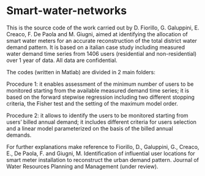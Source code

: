 # Smart-water-networks
This is the source code of the work carried out by D. Fiorillo, G. Galuppini, E. Creaco, F. De Paola and M. Giugni, aimed at identifying the allocation of smart water meters for an accurate reconstruction of the total district water demand pattern.
It is based on a italian case study including measured water demand time series from 1406 users (residential and non-residential) over 1 year of data. All data are confidential.

The codes (written in Matlab) are divided in 2 main folders:

Procedure 1: it enables assessment of the minimum number of users to be monitored starting from the available measured demand time series; it is based on the forward stepwise regression including two different stopping criteria, the Fisher test and the setting of the maximum model order.

Procedure 2: it allows to identify the users to be monitored starting from users’ billed annual demand; it includes different criteria for users selection and a linear model parameterized on the basis of the billed annual demands.  

For further explanations make reference to Fiorillo, D., Galuppini, G., Creaco, E., De Paola, F. and Giugni, M. Identification of influential user locations for smart meter installation to reconstruct the urban demand pattern. Journal of Water Resources Planning and Management (under review).
